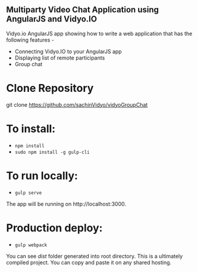 ## Multiparty Video Chat Application using AngularJS and Vidyo.IO

Vidyo.io AngularJS app showing how to write a web application that has the following features -
* Connecting Vidyo.IO to your AngularJS app
* Displaying list of remote participants
* Group chat

# Clone Repository

git clone https://github.com/sachinVidyo/vidyoGroupChat

# To install:

* `npm install`
* `sudo npm install -g gulp-cli`

# To run locally:
* `gulp serve`

The app will be running on http://localhost:3000.

# Production deploy:
* `gulp webpack`

You can see *dist* folder generated into root directory. This is a ultimately compiled project. You can copy and paste it on any shared hosting.
